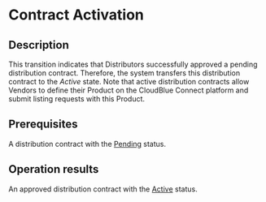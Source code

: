 # Contract Activation
## Description
This transition indicates that Distributors successfully approved a pending distribution contract. Therefore, the system transfers this distribution contract to the *Active* state. Note that active distribution contracts allow Vendors to define their Product on the CloudBlue Connect platform and submit listing requests with this Product.
## Prerequisites
A distribution contract with the [Pending](s-b-enrolled.html) status.
## Operation results
An approved distribution contract with the [Active](s-c-active.html) status.
